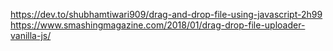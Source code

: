 https://dev.to/shubhamtiwari909/drag-and-drop-file-using-javascript-2h99
https://www.smashingmagazine.com/2018/01/drag-drop-file-uploader-vanilla-js/